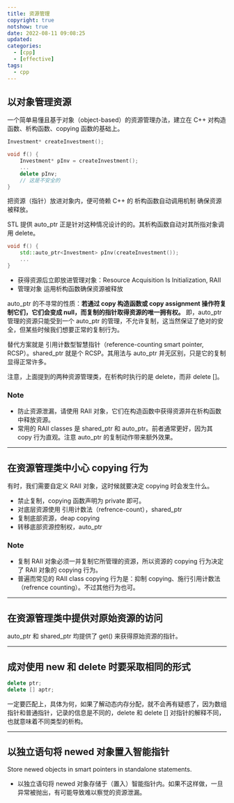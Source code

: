 ```yaml
---
title: 资源管理
copyright: true
notshow: true
date: 2022-08-11 09:08:25
updated:
categories:
  - [cpp]
  - [effective]
tags:
  - cpp
---
```


## 以对象管理资源

一个简单易懂且基于对象（object-based）的资源管理办法，建立在 C++ 对构造函数、析构函数、copying 函数的基础上。

```cpp
Investment* createInvestment();

void f() {
    Investment* pInv = createInvestment();
    ...
    delete pInv;
    // 这是不安全的
}
```

<!-- more -->

把资源（指针）放进对象内，便可倚赖 C++ 的 析构函数自动调用机制 确保资源被释放。

STL 提供 auto_ptr 正是针对这种情况设计的的。其析构函数自动对其所指对象调用 delete。

```cpp
void f() {
    std::auto_ptr<Investment> pInv(createInvestment());
    ...
}
```

+ 获得资源后立即放进管理对象：Resource Acquisition Is Initialization, RAII
+ 管理对象 运用析构函数确保资源被释放

auto_ptr 的不寻常的性质：**若通过 copy 构造函数或 copy assignment 操作符复制它们，它们会变成 null，而复制的指针取得资源的唯一拥有权。** 即，auto_ptr 管理的资源只能受到一个 auto_ptr 的管理，不允许复制，这当然保证了绝对的安全，但某些时候我们想要正常的复制行为。

替代方案就是 引用计数型智慧指针（reference-counting smart pointer, RCSP）。shared_ptr 就是个 RCSP。其用法与 auto_ptr 并无区别，只是它的复制显得正常许多。

注意，上面提到的两种资源管理类，在析构时执行的是 delete，而非 delete []。

### Note

+ 防止资源泄漏，请使用 RAII 对象，它们在构造函数中获得资源并在析构函数中释放资源。
+ 常用的 RAII classes 是 shared_ptr 和 auto_ptr。前者通常更好，因为其 copy 行为直观。注意 auto_ptr 的复制动作带来额外效果。

---

## 在资源管理类中小心 copying 行为

有时，我们需要自定义 RAII 对象，这时候就要决定 copying 时会发生什么。

+ 禁止复制，copying 函数声明为 private 即可。
+ 对底层资源使用 引用计数法（refrence-count），shared_ptr
+ 复制底部资源，deap copying
+ 转移底部资源控制权，auto_ptr

### Note

+ 复制 RAII 对象必须一并复制它所管理的资源，所以资源的 copying 行为决定了 RAII 对象的 copying 行为。
+ 普遍而常见的 RAII class copying 行为是：抑制 copying、施行引用计数法（refrence counting）。不过其他行为也可。

---

## 在资源管理类中提供对原始资源的访问

auto_ptr 和 shared_ptr 均提供了 get() 来获得原始资源的指针。

---

## 成对使用 new 和 delete 时要采取相同的形式

```cpp
delete ptr;
delete [] aptr;
```

一定要匹配上，具体为何，如果了解动态内存分配，就不会再有疑惑了，因为数组指针和普通指针，记录的信息是不同的，delete 和 delete [] 对指针的解释不同，也就意味着不同类型的析构。

---

## 以独立语句将 newed 对象置入智能指针

Store newed objects in smart pointers in standalone statements.

+ 以独立语句将 newed 对象存储于（置入）智能指针内。如果不这样做，一旦异常被抛出，有可能导致难以察觉的资源泄漏。


